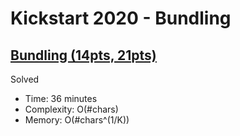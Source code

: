# Kickstart 2020 - Bundling

## [Bundling (14pts, 21pts)](https://codingcompetitions.withgoogle.com/kickstart/round/000000000019ffc7/00000000001d3ff3)

Solved

* Time: 36 minutes
* Complexity: O(#chars)
* Memory: O(#chars^(1/K))
